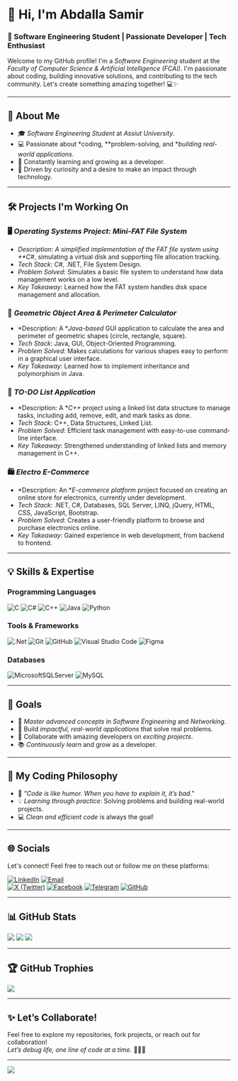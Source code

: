 # 👋 Hi, I'm Abdalla Samir

### 🚀 Software Engineering Student | Passionate Developer | Tech Enthusiast

Welcome to my GitHub profile! I'm a *Software Engineering* student at the *Faculty of Computer Science & Artificial Intelligence (FCAI)*. I'm passionate about coding, building innovative solutions, and contributing to the tech community. Let's create something amazing together! 💻✨

---

## 🌟 About Me

- 🎓 *Software Engineering Student* at *Assiut University*.
- 💻 Passionate about *coding, **problem-solving, and **building real-world applications*.
- 🌱 Constantly learning and growing as a developer.
- 🚀 Driven by curiosity and a desire to make an impact through technology.

---

## 🛠 Projects I'm Working On

### 🖥 *Operating Systems Project: Mini-FAT File System*
- *Description: A simplified implementation of the FAT file system using **C#*, simulating a virtual disk and supporting file allocation tracking.
- *Tech Stack*: C#, .NET, File System Design.
- *Problem Solved*: Simulates a basic file system to understand how data management works on a low level.
- *Key Takeaway*: Learned how the FAT system handles disk space management and allocation.

### 📐 *Geometric Object Area & Perimeter Calculator*
- *Description: A **Java-based* GUI application to calculate the area and perimeter of geometric shapes (circle, rectangle, square).
- *Tech Stack*: Java, GUI, Object-Oriented Programming.
- *Problem Solved*: Makes calculations for various shapes easy to perform in a graphical user interface.
- *Key Takeaway*: Learned how to implement inheritance and polymorphism in Java.

### 📝 *TO-DO List Application*
- *Description: A **C++* project using a linked list data structure to manage tasks, including add, remove, edit, and mark tasks as done.
- *Tech Stack*: C++, Data Structures, Linked List.
- *Problem Solved*: Efficient task management with easy-to-use command-line interface.
- *Key Takeaway*: Strengthened understanding of linked lists and memory management in C++.

### 🛍 *Electro E-Commerce*
- *Description: An **E-commerce platform* project focused on creating an online store for electronics, currently under development.
- *Tech Stack*: .NET, C#, Databases, SQL Server, LINQ, jQuery, HTML, CSS, JavaScript, Bootstrap.
- *Problem Solved*: Creates a user-friendly platform to browse and purchase electronics online.
- *Key Takeaway*: Gained experience in web development, from backend to frontend.

---

## 💡 Skills & Expertise

### Programming Languages
![C](https://img.shields.io/badge/c-%2300599C.svg?style=for-the-badge&logo=c&logoColor=white&width=100&height=30)
![C#](https://img.shields.io/badge/c%23-%23239120.svg?style=for-the-badge&logo=csharp&logoColor=white&width=100&height=30)
![C++](https://img.shields.io/badge/c++-%2300599C.svg?style=for-the-badge&logo=c%2B%2B&logoColor=white&width=100&height=30)
![Java](https://img.shields.io/badge/java-%23ED8B00.svg?style=for-the-badge&logo=openjdk&logoColor=white&width=100&height=30)
![Python](https://img.shields.io/badge/python-3670A0?style=for-the-badge&logo=python&logoColor=ffdd54&width=100&height=30)

### Tools & Frameworks
![.Net](https://img.shields.io/badge/.NET-5C2D91?style=for-the-badge&logo=.net&logoColor=white&width=100&height=30)
![Git](https://img.shields.io/badge/git-%23F05033.svg?style=for-the-badge&logo=git&logoColor=white&width=100&height=30)
![GitHub](https://img.shields.io/badge/github-%23121011.svg?style=for-the-badge&logo=github&logoColor=white&width=100&height=30)
![Visual Studio Code](https://img.shields.io/badge/Visual%20Studio%20Code-007ACC.svg?style=for-the-badge&logo=visual-studio-code&logoColor=white&width=100&height=30)
![Figma](https://img.shields.io/badge/figma-%23F24E1E.svg?style=for-the-badge&logo=figma&logoColor=white&width=100&height=30)

### Databases
![MicrosoftSQLServer](https://img.shields.io/badge/Microsoft%20SQL%20Server-CC2927?style=for-the-badge&logo=microsoft%20sql%20server&logoColor=white&width=100&height=30)
![MySQL](https://img.shields.io/badge/mysql-4479A1.svg?style=for-the-badge&logo=mysql&logoColor=white&width=100&height=30)

---

## 🎯 Goals

- 🌟 *Master advanced concepts* in *Software Engineering* and *Networking*.
- 🔧 Build *impactful, real-world applications* that solve real problems.
- 🤝 Collaborate with amazing developers on *exciting projects*.
- 📚 *Continuously learn* and grow as a developer.

---

## 🧠 My Coding Philosophy

- 📖 *"Code is like humor. When you have to explain it, it’s bad."*
- 💡 *Learning through practice*: Solving problems and building real-world projects.
- 💻 *Clean and efficient code* is always the goal!

---

## 🌐 Socials

Let's connect! Feel free to reach out or follow me on these platforms:

[![LinkedIn](https://img.shields.io/badge/LinkedIn-%230077B5.svg?logo=linkedin&logoColor=white&style=for-the-badge&width=100&height=30)](https://linkedin.com/in/abdalla-mahmoud-9264242b6)
[![Email](https://img.shields.io/badge/Email-D14836?style=for-the-badge&logo=gmail&logoColor=white)](mailto:samirovic707@gmail.com)  
[![X (Twitter)](https://img.shields.io/badge/X-black.svg?logo=X&logoColor=white&style=for-the-badge&width=100&height=30)](https://x.com/abdallasamir04)
[![Facebook](https://img.shields.io/badge/Facebook-1877F2?style=for-the-badge&logo=facebook&logoColor=white&width=100&height=30)](https://www.facebook.com/abdallasamir04)
[![Telegram](https://img.shields.io/badge/Telegram-2CA5E0?style=for-the-badge&logo=telegram&logoColor=white&width=100&height=30)](https://t.me/abdallasamir04)
[![GitHub](https://img.shields.io/badge/GitHub-%23121011.svg?style=for-the-badge&logo=github&logoColor=white&width=100&height=30)](https://github.com/abdallasamir04)

---

## 📊 GitHub Stats

![](https://github-readme-stats.vercel.app/api?username=abdallasamir04&theme=dark&hide_border=false&include_all_commits=false&count_private=false)
![](https://github-readme-streak-stats.herokuapp.com/?user=abdallasamir04&theme=dark&hide_border=false)
![](https://github-readme-stats.vercel.app/api/top-langs/?username=abdallasamir04&theme=dark&hide_border=false&include_all_commits=false&count_private=false&layout=compact)

---

## 🏆 GitHub Trophies

![](https://github-profile-trophy.vercel.app/?username=abdallasamir04&theme=radical&no-frame=false&no-bg=true&margin-w=4)

---

## ✨ Let’s Collaborate!

Feel free to explore my repositories, fork projects, or reach out for collaboration!  
*Let’s debug life, one line of code at a time.* 🧑‍💻🔥

---

[![](https://visitcount.itsvg.in/api?id=abdallasamir04&icon=0&color=0)](https://visitcount.itsvg.in)

<!-- Proudly created with GPRM ( https://gprm.itsvg.in ) -->
